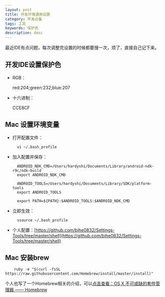 ```yaml
---
layout: post
title: 开发环境通用设置
category: 开发必备
tags: 工具
keywords: 保护色
description: desc
---
```


最近IDE有点问题，每次调整完设置的时候都要搜一次，烦了，直接自己记下来。

## 开发IDE设置保护色


- RGB：
	
	red:204;green:232;blue:207

- 十六进制：
	
	CCE8CF
	
## Mac 设置环境变量

- 打开配置文件：
		
		vi ~/.bash_profile
		
- 加入配置并保存：
	
		ANDROID_NDK_CMD=/Users/hardyshi/Documents/Library/android-ndk-r9c/ndk-build
		export ANDROID_NDK_CMD

		ANDROID_TOOLS=/Users/hardyshi/Documents/Library/SDK/platform-tools
		export ANDROID_TOOLS

		export PATH=${PATH}:$ANDROID_TOOLS:$ANDROID_NDK_CMD

- 立即生效：

		ssource ~/.bash_profile

- 个人配置：[https://github.com/bihe0832/Settings-Tools/tree/master/shell](https://github.com/bihe0832/Settings-Tools/tree/master/shell)

## Mac 安装brew

		ruby -e "$(curl -fsSL https://raw.githubusercontent.com/Homebrew/install/master/install)"

个人也写了一个Homebrew相关的介绍，可以[点击查看：OS X 不可或缺的套件管理器 —— Homebrew](http://blog.bihe0832.com/Homebrew.html)
